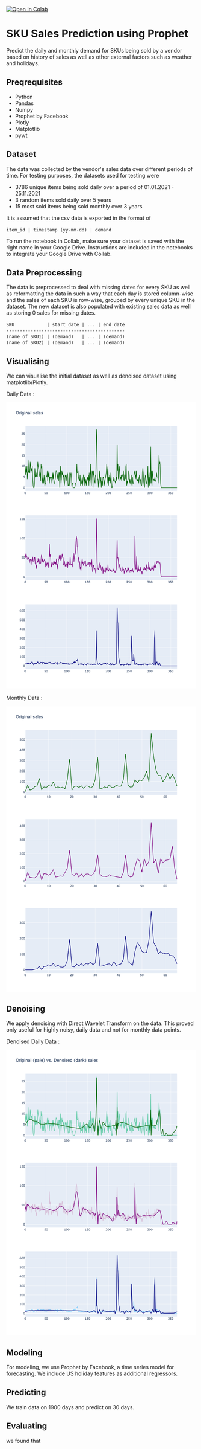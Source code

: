 [![Open In Colab](https://colab.research.google.com/assets/colab-badge.svg)](https://colab.research.google.com/drive/1qIl619KUAgBG2nD1lZzUwwVBwgqiyfDV?usp=sharing)

# SKU Sales Prediction using Prophet
Predict the daily and monthly demand for SKUs being sold by a vendor based on history of sales as well as other external factors such as weather and holidays. 

## Preqrequisites
- Python 
- Pandas
- Numpy
- Prophet by Facebook
- Plotly
- Matplotlib
- pywt

## Dataset
The data was collected by the vendor's sales data over different periods of time. For testing purposes, the datasets used for testing were
- 3786 unique items being sold daily over a period of 01.01.2021 - 25.11.2021
- 3 random items sold daily over 5 years
- 15 most sold items being sold monthly over 3 years

It is assumed that the csv data is exported in the format of 
```
item_id | timestamp (yy-mm-dd) | demand
```
To run the notebook in Collab, make sure your dataset is saved with the right name in your Google Drive. Instructions are included in the notebooks to integrate your Google Drive with Collab.

## Data Preprocessing
The data is preprocessed to deal with missing dates for every SKU as well as reformatting the data in such a way that each day is stored column-wise and the sales of each SKU is row-wise, grouped by every unique SKU in the dataset. The new dataset is also populated with existing sales data as well as storing 0 sales for missing dates.
```
SKU            | start_date | ... | end_date
--------------------------------------------
(name of SKU1) | (demand)   | ... | (demand)
(name of SKU2) | (demand)   | ... | (demand)

```
## Visualising
We can visualise the initial dataset as well as denoised dataset using matplotlib/Plotly.

Daily Data :

![daily_viz](https://raw.githubusercontent.com/dnezan/km-sku-prediction/main/data_images/Unknown-6.png)

Monthly Data :

![monthly_viz](https://raw.githubusercontent.com/dnezan/km-sku-prediction/main/data_images/Unknown-4.png)

## Denoising
We apply denoising with Direct Wavelet Transform on the data. This proved only useful for highly noisy, daily data and not for monthly data points.

Denoised Daily Data :

![denoise_daily_viz](https://raw.githubusercontent.com/dnezan/km-sku-prediction/main/data_images/Unknown-5.png)

## Modeling
For modeling, we use Prophet by Facebook, a time series model for forecasting. We include US holiday features as additional regressors.

## Predicting
We train data on 1900 days and predict on 30 days.

## Evaluating
we found that



